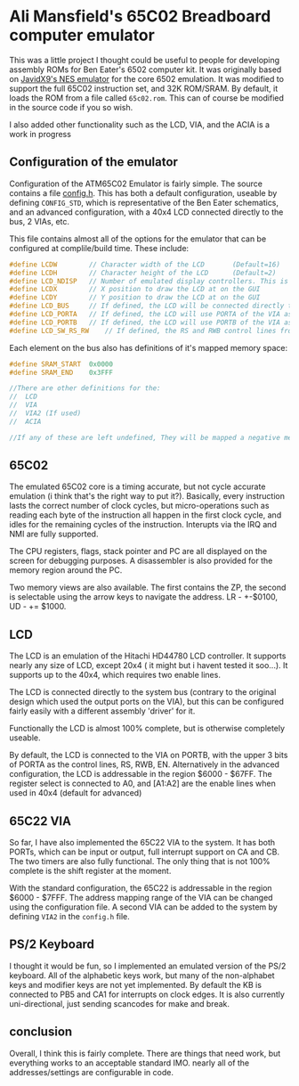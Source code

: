 # Ali Mansfield's 65C02 Breadboard computer emulator


This was a little project I thought could be useful to people for developing assembly ROMs for Ben Eater's 6502 computer kit. It was originally based on [JavidX9's NES emulator](https://github.com/OneLoneCoder/olcNES) for the core 6502 emulation. It was modified to support the full 65C02 instruction set, and 32K ROM/SRAM. By default, it loads the ROM from a file called `65c02.rom`. This can of course be modified in the source code if you so wish.

I also added other functionality such as the LCD, VIA, and the ACIA is a work in progress

## Configuration of the emulator

Configuration of the ATM65C02 Emulator is fairly simple. The source contains a file [config.h](src/include/config.h). This has both a default configuration, useable by defining `CONFIG_STD`, which is representative of the Ben Eater schematics, and an advanced configuration, with a 40x4 LCD connected directly to the bus, 2 VIAs, etc.

This file contains almost all of the options for the emulator that can be configured at complile/build time. These include:
```c
#define LCDW		// Character width of the LCD 		(Default=16)
#define LCDH		// Character height of the LCD		(Default=2)
#define LCD_NDISP	// Number of emulated display controllers. This is necessary for the larger LCDs such as 40x4, which require a separate controller for the top two and bottom two lines
#define LCDX		// X position to draw the LCD at on the GUI
#define LCDY		// Y position to draw the LCD at on the GUI
#define LCD_BUS		// If defined, the LCD will be connected directly to the system bus, rather than being connected through the VIA
#define LCD_PORTA	// If defined, the LCD will use PORTA of the VIA as the data word, and the lower bits of PORTB for the control.
#define LCD_PORTB	// If defined, the LCD will use PORTB of the VIA as the data word, and the upper bits of PORTA for the control. 
#define LCD_SW_RS_RW	// If defined, the RS and RWB control lines from the VIA will be RS, RWB, EN. rather than RWB, RS, EN. 
```

Each element on the bus also has definitions of it's mapped memory space:
```c
#define SRAM_START	0x0000
#define SRAM_END	0x3FFF

//There are other definitions for the:
//	LCD
//	VIA
//	VIA2 (If used)
// 	ACIA

//If any of these are left undefined, They will be mapped a negative memory region, and will not be accessed by the bus.
```

## 65C02

The emulated 65C02 core is a timing accurate, but not cycle accurate emulation (i think that's the right way to put it?). Basically, every instruction lasts the correct number of clock cycles, but micro-operations such as reading each byte of the instruction all happen in the first clock cycle, and idles for the remaining cycles of the instruction. Interupts via the IRQ and NMI are fully supported.

The CPU registers, flags, stack pointer and PC are all displayed on the screen for debugging purposes. A disassembler is also provided for the memory region around the PC.

Two memory views are also available. The first contains the ZP, the second is selectable using the arrow keys to navigate the address. LR - +-$0100, UD - += $1000.

## LCD

The LCD is an emulation of the Hitachi HD44780 LCD controller. It supports nearly any size of LCD, except 20x4 ( it might but i havent tested it soo...). It supports up to the 40x4, which requires two enable lines. 

The LCD is connected directly to the system bus (contrary to the original design which used the output ports on the VIA), but this can be configured fairly easily with a different assembly 'driver' for it.

Functionally the LCD is almost 100% complete, but is otherwise completely useable. 

By default, the LCD is connected to the VIA on PORTB, with the upper 3 bits of PORTA as the control lines, RS, RWB, EN.
Alternatively in the advanced configuration, the LCD is addressable in the region $6000 - $67FF. The register select is connected to A0, and \[A1:A2\] are the enable lines when used in 40x4 (default for advanced) 

## 65C22 VIA

So far, I have also implemented the 65C22 VIA to the system. It has both PORTs, which can be input or output, full interrupt support on CA and CB. The two timers are also fully functional. The only thing that is not 100% complete is the shift register at the moment.

With the standard configuration, the 65C22 is addressable in the region $6000 - $7FFF.
The address mapping range of the VIA can be changed using the configuration file.
A second VIA can be added to the system by defining `VIA2` in the `config.h` file.

## PS/2 Keyboard

I thought it would be fun, so I implemented an emulated version of the PS/2 keyboard. All of the alphabetic keys work, but many of the non-alphabet keys and modifier keys are not yet implemented. By default the KB is connected to PB5 and CA1 for interrupts on clock edges. It is also currently uni-directional, just sending scancodes for make and break.

## conclusion

Overall, I think this is fairly complete. There are things that need work, but everything works to an acceptable standard IMO. nearly all of the addresses/settings are configurable in code.